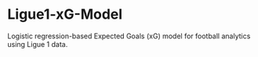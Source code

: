 # Ligue1-xG-Model
Logistic regression-based Expected Goals (xG) model for football analytics using Ligue 1 data.
